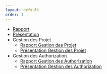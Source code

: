 ```yaml
---
layout: default
order: 1
---
```



- [Rapport](https://labs-web.github.io/prototype/documentation/) 
- [Présentation](https://labs-web.github.io/prototype/documentation/presentation.html#/) 
- Gestion des Projet
    - [Rapport Gestion des Projet](https://labs-web.github.io/prototype/documentation/gestionProjects/)
    - [Présentation Gestion des Projet](https://labs-web.github.io/prototype/documentation/gestionProjects/presentation.html#/)
- Gestion des Authorization
    - [Rapport Gestion des Authorization](https://labs-web.github.io/prototype/documentation/authorization/)
    - [Présentation Gestion des Authorization](https://labs-web.github.io/prototype/documentation/authorization/presentation.html#/)